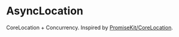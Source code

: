 # AsyncLocation
CoreLocation + Concurrency. Inspired by [PromiseKit/CoreLocation](https://github.com/PromiseKit/CoreLocation).

